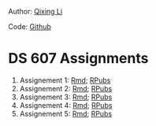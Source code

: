 
Author: [Qixing Li](https://qixing810.github.io/)

Code: [Github](https://github.com/qixing810/CUNYSPS-DataScience/tree/master/DS607) 


# DS 607 Assignments
1. Assignement 1: [Rmd](https://github.com/qixing810/CUNYSPS-DataScience/blob/master/DS607/Assignments/Assignment1.Rmd); [RPubs](http://rpubs.com/nickli/ass1-607)
2. Assignement 2: [Rmd](); [RPubs]()
3. Assignement 3: [Rmd](); [RPubs]()
4. Assignement 4: [Rmd](); [RPubs]()
5. Assignement 5: [Rmd](); [RPubs]()